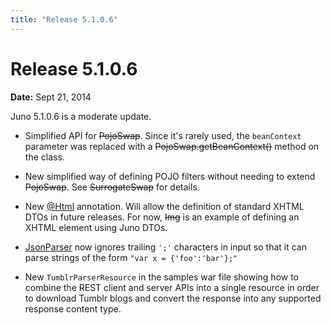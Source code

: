```yaml
---
title: "Release 5.1.0.6"
---
```


# Release 5.1.0.6

**Date:** Sept 21, 2014

Juno 5.1.0.6 is a moderate update.

- Simplified API for  ~~PojoSwap~~.
  Since it's rarely used, the `beanContext` parameter was replaced with a ~~PojoSwap.getBeanContext()~~ method on the
  class.

- New simplified way of defining POJO filters without needing to extend  ~~PojoSwap~~.
  See  ~~SurrogateSwap~~ for details.

- New [@Html](API_DOCS/org/apache/juneau/html/annotation/Html.html) annotation.
  Will allow the definition of standard XHTML DTOs in future releases.
  For now,  ~~Img~~ is an example of defining an XHTML element using Juno DTOs.

- [JsonParser](API_DOCS/org/apache/juneau/json/JsonParser.html) now ignores trailing `';'` characters in input so that it can parse strings of the form `"var x = {'foo':'bar'};"`

- New `TumblrParserResource` in the samples war file showing how to combine the REST client and server APIs into a single resource in order to download Tumblr blogs and convert the response into any supported response content type.